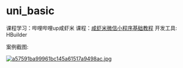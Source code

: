 # uni_basic
课程学习：哔哩哔哩up咸虾米
课程：[咸虾米微信小程序基础教程](https://www.bilibili.com/video/BV1mT411K7nW?p=1&vd_source=655630a78512793ac6dbbc0737d9246a)
开发工具: HBuilder 

案例截图:

[![a57591ba99961bc145a61517a9498ac.jpg](https://i.postimg.cc/wTMQRyvW/a57591ba99961bc145a61517a9498ac.jpg)](https://postimg.cc/vcRVpm59)

